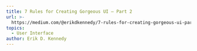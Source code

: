 ```yaml
---
title: 7 Rules for Creating Gorgeous UI — Part 2
url: >-
  https://medium.com/@erikdkennedy/7-rules-for-creating-gorgeous-ui-part-2-430de537ba96
topics:
  - User Interface
author: Erik D. Kennedy
---
```


